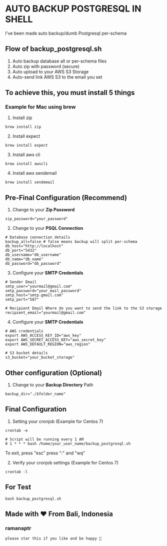 # AUTO BACKUP POSTGRESQL IN SHELL

I've been made auto backup/dumb Postgresql per-schema

## Flow of backup_postgresql.sh
1. Auto backup database all or per-schema files
2. Auto zip with password (secure)
3. Auto upload to your AWS S3 Storage
4. Auto-send link AWS S3 to the email you set

## To achieve this, you must install 5 things
### Example for Mac using brew 

1. Install zip
```
brew install zip
``` 

2. Install expect
```
brew install expect
``` 

3. Install aws cli
```
brew install awscli
``` 

4. Install aws sendemail
```
brew install sendemail
``` 

## Pre-Final Configuration (Recommend)

1. Change to your **Zip Password**
```
zip_password="your_password"
``` 

2. Change to your **PSQL Connection**
```
# Database connection details
backup_all=false # false means backup will split per-schema
db_host="http://localhost"
db_port="5432"
db_username="db_username"
db_name="db_name"
db_password="db_password"
``` 

3. Configure your **SMTP Credentials**
```
# Sender Email
smtp_user="yourmail@gmail.com"
smtp_password="your_mail_password"
smtp_host="smtp.gmail.com"
smtp_port="587"

# Recipient Email Where do you want to send the link to the S3 storage
recipient_email="yourmail@gmail.com"
``` 

4. Configure your **SMTP Credentials**
```
# AWS credentials
export AWS_ACCESS_KEY_ID="aws_key"
export AWS_SECRET_ACCESS_KEY="aws_secret_key"
export AWS_DEFAULT_REGION="aws_region"

# S3 bucket details
s3_bucket="your_bucket_storage"
``` 

## Other configuration (Optional)
1. Change to your **Backup Directory** Path
```
backup_dir="./$folder_name"
```

## Final Configuration
1. Setting your cronjob (Example for Centos 7)
```
crontab -e
```
```
# Script will be running every 1 AM
0 1 * * * bash /home/your_user_name/backup_postgresql.sh
```
To exit, press "esc" press ":" and "wq"

2. Verify your cronjob settings (Example for Centos 7)
```
crontab -l 
```

## For Test
```
bash backup_postgresql.sh
```

## Made with ❤️ From Bali, Indonesia
### ramanaptr 
```
please star this if you like and be happy 🤙
```
